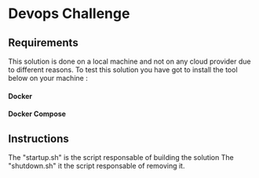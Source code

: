 # Devops Challenge 

## Requirements
This solution is done on a local machine and not on any cloud provider due to different reasons.
To test this solution you have got to install the tool below on your machine : 
#### Docker
#### Docker Compose

## Instructions 
The "startup.sh" is the script responsable of building the solution 
The "shutdown.sh" it the script responsable of removing it.
